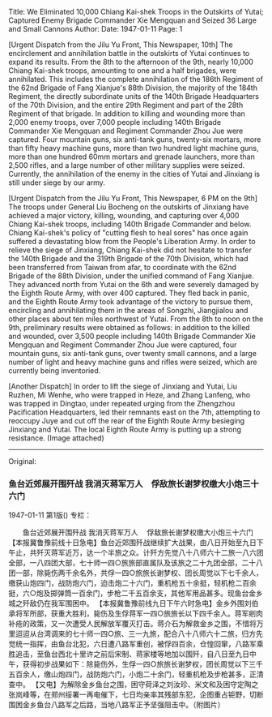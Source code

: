 Title: We Eliminated 10,000 Chiang Kai-shek Troops in the Outskirts of Yutai; Captured Enemy Brigade Commander Xie Mengquan and Seized 36 Large and Small Cannons
Author:
Date: 1947-01-11
Page: 1

[Urgent Dispatch from the Jilu Yu Front, This Newspaper, 10th] The encirclement and annihilation battle in the outskirts of Yutai continues to expand its results. From the 8th to the afternoon of the 9th, nearly 10,000 Chiang Kai-shek troops, amounting to one and a half brigades, were annihilated. This includes the complete annihilation of the 186th Regiment of the 62nd Brigade of Fang Xianjue's 88th Division, the majority of the 184th Regiment, the directly subordinate units of the 140th Brigade Headquarters of the 70th Division, and the entire 29th Regiment and part of the 28th Regiment of that brigade. In addition to killing and wounding more than 2,000 enemy troops, over 7,000 people including 140th Brigade Commander Xie Mengquan and Regiment Commander Zhou Jue were captured. Four mountain guns, six anti-tank guns, twenty-six mortars, more than fifty heavy machine guns, more than two hundred light machine guns, more than one hundred 60mm mortars and grenade launchers, more than 2,500 rifles, and a large number of other military supplies were seized. Currently, the annihilation of the enemy in the cities of Yutai and Jinxiang is still under siege by our army.

[Urgent Dispatch from the Jilu Yu Front, This Newspaper, 6 PM on the 9th] The troops under General Liu Bocheng on the outskirts of Jinxiang have achieved a major victory, killing, wounding, and capturing over 4,000 Chiang Kai-shek troops, including 140th Brigade Commander and below. Chiang Kai-shek's policy of "cutting flesh to heal sores" has once again suffered a devastating blow from the People's Liberation Army. In order to relieve the siege of Jinxiang, Chiang Kai-shek did not hesitate to transfer the 140th Brigade and the 319th Brigade of the 70th Division, which had been transferred from Taiwan from afar, to coordinate with the 62nd Brigade of the 88th Division, under the unified command of Fang Xianjue. They advanced north from Yutai on the 6th and were severely damaged by the Eighth Route Army, with over 400 captured. They fled back in panic, and the Eighth Route Army took advantage of the victory to pursue them, encircling and annihilating them in the areas of Songzhi, Jiangjialou and other places about ten miles northwest of Yutai. From the 8th to noon on the 9th, preliminary results were obtained as follows: in addition to the killed and wounded, over 3,500 people including 140th Brigade Commander Xie Mengquan and Regiment Commander Zhou Jue were captured, four mountain guns, six anti-tank guns, over twenty small cannons, and a large number of light and heavy machine guns and rifles were seized, which are currently being inventoried.

[Another Dispatch] In order to lift the siege of Jinxiang and Yutai, Liu Ruzhen, Mi Wenhe, who were trapped in Heze, and Zhang Lanfeng, who was trapped in Dingtao, under repeated urging from the Zhengzhou Pacification Headquarters, led their remnants east on the 7th, attempting to reoccupy Juye and cut off the rear of the Eighth Route Army besieging Jinxiang and Yutai. The local Eighth Route Army is putting up a strong resistance. (Image attached)



<hr /> 

Original: 


### 鱼台近郊展开围歼战  我消灭蒋军万人　俘敌旅长谢梦权缴大小炮三十六门

1947-01-11
第1版()
专栏：

　　鱼台近郊展开围歼战
    我消灭蒋军万人
  　俘敌旅长谢梦权缴大小炮三十六门
    【本报冀鲁豫前线十日急电】鱼台近郊围歼战继续扩大战果，由八日开始至九日下午止，共歼灭蒋军近万，达一个半旅之众。计歼方先觉八十八师六十二旅一八六团全部，一八四团大部，七十师一四○旅旅部直属队及该旅之二十九团全部，二十八团一部，除毙伤两千余名外，共俘一四○旅旅长谢梦权、团长周觉以下七千余人，缴获山炮四门，战防炮六门，迫击炮二十六门，重机枪五十余挺，轻机枪二百余挺，六○炮及掷弹筒一百余门，步枪二千五百余支，其他军用品甚多。现鱼台金乡城之歼敌仍在我军围困中。
    【本报冀鲁豫前线九日下午六时急电】金乡外围刘伯承将军所部，获重大胜利，毙伤及生俘蒋军一四○旅旅长以下四千余人。蒋军剜肉补疮的政策，又一次遭受人民解放军覆灭打击。蒋介石为解救金乡之围，不惜将万里迢迢从台湾调来的七十师一四○旅、三一九旅，配合八十八师六十二旅，归方先觉统一指挥，由鱼台北犯，六日遭八路军重创，被俘四百余，仓惶回窜，八路军乘胜追击，至鱼台西北十里许之前后宋制、蒋家楼等地加以围歼，自八日至九日中午，获得初步战果如下：除毙伤外，生俘一四○旅旅长谢梦权，团长周觉以下三千五百余人，缴山炮四门，战防炮六门，小炮二十余门，轻重机枪及步枪甚多，正清查中。
    【又电】为解除金乡鱼台之围，困守荷泽之刘汝珍、米文和及困守定陶之张岚峰等，在郑州绥署一再电催下，七日均亲率其残部东犯，企图重占钜野，切断围困金乡鱼台八路军之后路，当地八路军正予坚强阻击中。（附图片）
